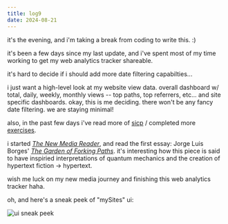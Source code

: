 ```yaml
---
title: log9 
date: 2024-08-21
---
```


it's the evening, and i'm taking a break from coding to write this. :)

it's been a few days since my last update, and i've spent most of my time working to get my web analytics tracker shareable.

it's hard to decide if i should add more date filtering capabilties... 

i just want a high-level look at my website view data. overall dashboard w/ total, daily, weekly, monthly views -- top paths, top referrers, etc... and site specific dashboards. okay, this is me deciding. there won't be any fancy date filtering. we are staying minimal! 

also, in the past few days i've read more of [sicp](https://mitp-content-server.mit.edu/books/content/sectbyfn/books_pres_0/6515/sicp.zip/index.html) / completed more [exercises](https://github.com/iamseeley/sicp).

i started [*The New Media Reader*](http://www.newmediareader.com/about.html), and read the first essay: Jorge Luis Borges' [*The Garden of Forking Paths*](https://web.mit.edu/uricchio/Public/television/documentary/Borges_GardenOfForkingPaths.pdf). it's interesting how this piece is said to have inspiried interpretations of quantum mechanics and the creation of hypertext fiction -> hypertext.

wish me luck on my new media journey and finishing this web analytics tracker haha.

oh, and here's a sneak peek of "mySites" ui:

![ui sneak peek](https://res.cloudinary.com/dcwnusepx/image/upload/v1724274948/tseeley/1uisneakpeak_ezyoki.png)